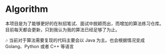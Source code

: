 # Algorithm

本项目是为了能够更好的在秋招笔试、面试中脱颖而出，而增加的算法练习仓库。目前每天都会更新，只到我认为我的算法已经足够了为止。

:notes: 当前对于算法需要复现的代码主要会以 Java 为主。也会根据情况变成Golang、Python 或者 C++ 等语言